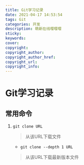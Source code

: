 ```yaml
---
title: Git学习记录
date: 2021-04-17 14:53:54
tags: Git
categories:	开发
description: 萌新在线嘤嘤嘤
sticky:
keywords:
cover:
copyright:
copyright_author:
copyright_author_href:
copyright_url:
copyright_info:
---
```

# Git学习记录
## 常用命令
1. `git clone URL`
	>从该URL下载文件
	
	- `git clone --depth 1 URL`
	>从该URL下载最新版本文件